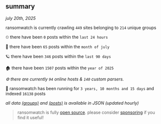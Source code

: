 
## summary
_july 20th, 2025_

ransomwatch is currently crawling `449` sites belonging to `214` unique groups

⏲ there have been `0` posts within the `last 24 hours`

🦈 there have been `65` posts within the `month of july`

🪐 there have been `346` posts within the `last 90 days`

🏚 there have been `1507` posts within the `year of 2025`

_⚙️ there are currently `94` online hosts & `140` custom parsers._

🦕 ransomwatch has been running for `3 years, 10 months and 15 days` and indexed `16138` posts

_all data  [(groups)](http://ransomwhat.telemetry.ltd/groups) and [(posts)](http://ransomwhat.telemetry.ltd/posts) is available in JSON (updated hourly)_

> ransomwatch is fully [open source](https://github.com/joshhighet/ransomwatch#ransomwatch--). please consider [sponsoring](https://github.com/sponsors/joshhighet) if you find it useful!
